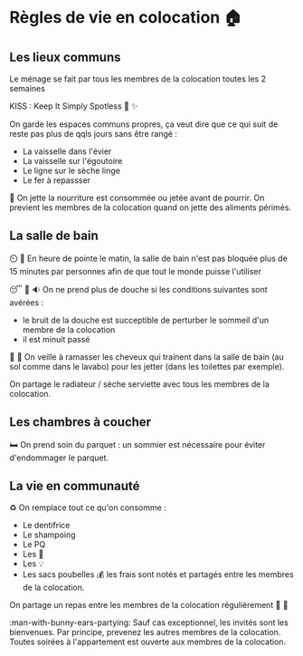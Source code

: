 # Règles de vie en colocation :house:

## Les lieux communs

Le ménage se fait par tous les membres de la colocation toutes les 2 semaines

KISS : Keep It Simply Spotless :kiss: :sparkles:

On garde les espaces communs propres,
ça veut dire que ce qui suit de reste pas plus de qqls jours sans être rangé :

* La vaisselle dans l'évier
* La vaisselle sur l'égoutoire
* Le ligne sur le sèche linge
* Le fer à repassser

:nauseated_face:
On jette la nourriture est consommée ou jetée avant de pourrir.
On previent les membres de la colocation quand on jette des aliments périmés.

## La salle de bain

:timer_clock: :shower:
En heure de pointe le matin, la salle de bain n'est pas bloquée plus de 15 minutes par personnes afin de que tout le monde puisse l'utiliser   

:sleeping: :shower: :sound:
On ne prend plus de douche si les conditions suivantes sont avérées :
* le bruit de la douche est succeptible de perturber le sommeil d'un membre de la colocation
* il est minuit passé

:haircut: :bathtub:
On veille à ramasser les cheveux qui trainent dans la salle de bain (au sol comme dans le lavabo) pour les jetter (dans les toilettes par exemple).

On partage le radiateur / sèche serviette avec tous les membres de la colocation.

## Les chambres à coucher

:bed:
On prend soin du parquet : un sommier est nécessaire pour éviter d'endommager le parquet.

## La vie en communauté

:recycle:
On remplace tout ce qu'on consomme :
* Le dentifrice
* Le shampoing
* Le PQ
* Les :beer:
* Les :bulb:
* Les sacs poubelles
:moneybag: les frais sont notés et partagés entre les membres de la colocation.

On partage un repas entre les membres de la colocation régulièrement :pizza: :beer:

:man-with-bunny-ears-partying: Sauf cas exceptionnel, les invités sont les bienvenues.
Par principe, prevenez les autres membres de la colocation.
Toutes soirées à l'appartement est ouverte aux membres de la colocation.
